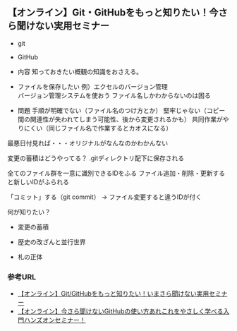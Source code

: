 ## 【オンライン】Git・GitHubをもっと知りたい！今さら聞けない実用セミナー
- git
- GitHub

- 内容
知っておきたい概観の知識をおさえる。

- ファイルを保存したい
例）エクセルのバージョン管理<br />
バージョン管理システムを使おう
ファイル名しかわからないのは困る

- 問題
手順が明確でない（ファイル名のつけ方とか）
堅牢じゃない（コピー間の関連性が失われてしまう可能性、後から変更されるかも）
共同作業がやりにくい（同じファイル名で作業するとカオスになる）

最悪日付見れば・・・オリジナルがなんなのかわかんない

変更の蓄積はどうやってる？
.gitディレクトリ配下に保存される

全てのファイル群を一意に識別できるIDをふる
ファイル追加・削除・更新すると新しいIDがふられる

「コミット」する（git commit）
-> ファイル変更すると違うIDが付く






何が知りたい？



- 変更の蓄積

- 歴史の改ざんと並行世界

- 札の正体

### 参考URL
- [【オンライン】Git/GitHubをもっと知りたい！いまさら聞けない実用セミナー](https://algyan.connpass.com/event/208747/ "【オンライン】Git/GitHubをもっと知りたい！いまさら聞けない実用セミナー")
- [【オンライン】今さら聞けないGitHubの使い方あれこれをやさしく学べる入門ハンズオンセミナー！](https://www.youtube.com/watch?v=KaflG9Y7Mzw "【オンライン】今さら聞けないGitHubの使い方あれこれをやさしく学べる入門ハンズオンセミナー！")